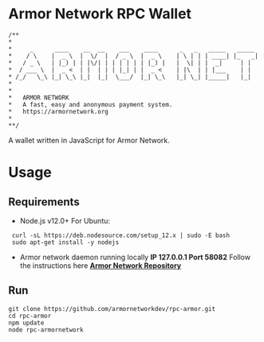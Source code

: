 # Armor Network RPC Wallet

```
/**
*
*     _      ____    __  __    ___    ____      _   _   _____   _____
*    / \    |  _ \  |  \/  |  / _ \  |  _ \    | \ | | | ____| |_   _|
*   / _ \   | |_) | | |\/| | | | | | | |_) |   |  \| | |  _|     | |
*  / ___ \  |  _ <  | |  | | | |_| | |  _ <    | |\  | | |___    | |
* /_/   \_\ |_| \_\ |_|  |_|  \___/  |_| \_\   |_| \_| |_____|   |_|
*
*
*	ARMOR NETWORK
*	A fast, easy and anonymous payment system.
*	https://armornetwork.org
*
**/

```

A wallet written in JavaScript for Armor Network.

# Usage

## Requirements

- Node.js v12.0+
For Ubuntu:

```
 curl -sL https://deb.nodesource.com/setup_12.x | sudo -E bash
 sudo apt-get install -y nodejs
```
- Armor network daemon running locally
  **IP 127.0.0.1 Port 58082**
  Follow the instructions here **[Armor Network Repository](https://github.com/armornetworkdev/armor)**

## Run

```
git clone https://github.com/armornetworkdev/rpc-armor.git
cd rpc-armor
npm update
node rpc-armornetwork
```

